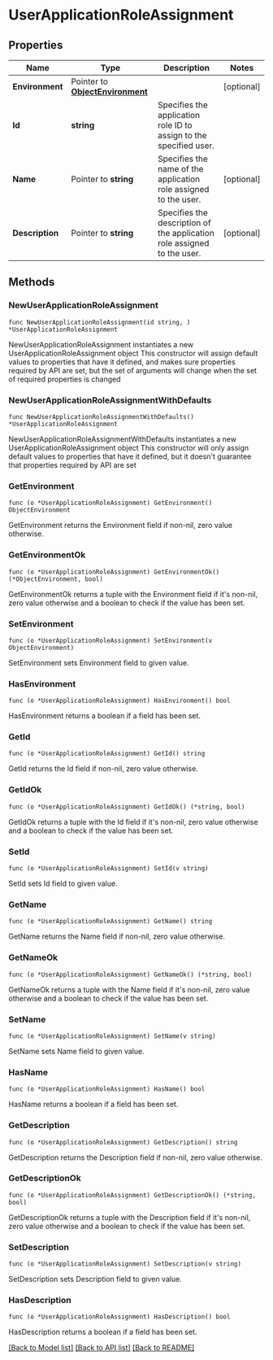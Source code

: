# UserApplicationRoleAssignment

## Properties

Name | Type | Description | Notes
------------ | ------------- | ------------- | -------------
**Environment** | Pointer to [**ObjectEnvironment**](ObjectEnvironment.md) |  | [optional] 
**Id** | **string** | Specifies the application role ID to assign to the specified user. | 
**Name** | Pointer to **string** | Specifies the name of the application role assigned to the user. | [optional] 
**Description** | Pointer to **string** | Specifies the description of the application role assigned to the user. | [optional] 

## Methods

### NewUserApplicationRoleAssignment

`func NewUserApplicationRoleAssignment(id string, ) *UserApplicationRoleAssignment`

NewUserApplicationRoleAssignment instantiates a new UserApplicationRoleAssignment object
This constructor will assign default values to properties that have it defined,
and makes sure properties required by API are set, but the set of arguments
will change when the set of required properties is changed

### NewUserApplicationRoleAssignmentWithDefaults

`func NewUserApplicationRoleAssignmentWithDefaults() *UserApplicationRoleAssignment`

NewUserApplicationRoleAssignmentWithDefaults instantiates a new UserApplicationRoleAssignment object
This constructor will only assign default values to properties that have it defined,
but it doesn't guarantee that properties required by API are set

### GetEnvironment

`func (o *UserApplicationRoleAssignment) GetEnvironment() ObjectEnvironment`

GetEnvironment returns the Environment field if non-nil, zero value otherwise.

### GetEnvironmentOk

`func (o *UserApplicationRoleAssignment) GetEnvironmentOk() (*ObjectEnvironment, bool)`

GetEnvironmentOk returns a tuple with the Environment field if it's non-nil, zero value otherwise
and a boolean to check if the value has been set.

### SetEnvironment

`func (o *UserApplicationRoleAssignment) SetEnvironment(v ObjectEnvironment)`

SetEnvironment sets Environment field to given value.

### HasEnvironment

`func (o *UserApplicationRoleAssignment) HasEnvironment() bool`

HasEnvironment returns a boolean if a field has been set.

### GetId

`func (o *UserApplicationRoleAssignment) GetId() string`

GetId returns the Id field if non-nil, zero value otherwise.

### GetIdOk

`func (o *UserApplicationRoleAssignment) GetIdOk() (*string, bool)`

GetIdOk returns a tuple with the Id field if it's non-nil, zero value otherwise
and a boolean to check if the value has been set.

### SetId

`func (o *UserApplicationRoleAssignment) SetId(v string)`

SetId sets Id field to given value.


### GetName

`func (o *UserApplicationRoleAssignment) GetName() string`

GetName returns the Name field if non-nil, zero value otherwise.

### GetNameOk

`func (o *UserApplicationRoleAssignment) GetNameOk() (*string, bool)`

GetNameOk returns a tuple with the Name field if it's non-nil, zero value otherwise
and a boolean to check if the value has been set.

### SetName

`func (o *UserApplicationRoleAssignment) SetName(v string)`

SetName sets Name field to given value.

### HasName

`func (o *UserApplicationRoleAssignment) HasName() bool`

HasName returns a boolean if a field has been set.

### GetDescription

`func (o *UserApplicationRoleAssignment) GetDescription() string`

GetDescription returns the Description field if non-nil, zero value otherwise.

### GetDescriptionOk

`func (o *UserApplicationRoleAssignment) GetDescriptionOk() (*string, bool)`

GetDescriptionOk returns a tuple with the Description field if it's non-nil, zero value otherwise
and a boolean to check if the value has been set.

### SetDescription

`func (o *UserApplicationRoleAssignment) SetDescription(v string)`

SetDescription sets Description field to given value.

### HasDescription

`func (o *UserApplicationRoleAssignment) HasDescription() bool`

HasDescription returns a boolean if a field has been set.


[[Back to Model list]](../README.md#documentation-for-models) [[Back to API list]](../README.md#documentation-for-api-endpoints) [[Back to README]](../README.md)


